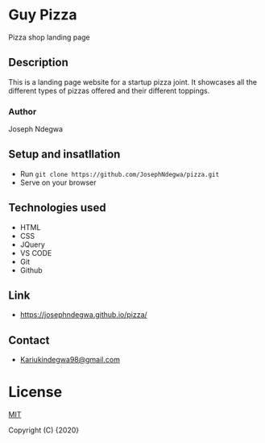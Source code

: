 # Guy Pizza
Pizza shop landing page
## Description 
This is a landing page website for a startup pizza joint. It showcases all the different types of pizzas offered and their different toppings.
### Author
Joseph Ndegwa

## Setup and insatllation
- Run `git clone https://github.com/JosephNdegwa/pizza.git`
- Serve on your browser

## Technologies used
* HTML
* CSS
* JQuery
* VS CODE
* Git
* Github

## Link
* https://josephndegwa.github.io/pizza/

## Contact
* Kariukindegwa98@gmail.com

# License
[MIT](https://choosealicense.com/licenses/mit/)

Copyright (C) {2020}